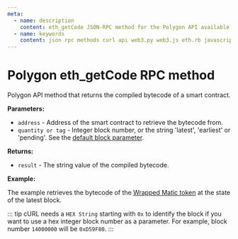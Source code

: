```yaml
---
meta:
  - name: description
    content: eth_getCode JSON-RPC method for the Polygon API available with examples in web3.js, web3.py, eth.rb, and cURL.
  - name: keywords
    content: json rpc methods curl api web3.py web3.js eth.rb javascript python ruby polygon 
---
```


# Polygon eth_getCode RPC method

Polygon API method that returns the compiled bytecode of a smart contract.

**Parameters:**  

* `address` - Address of the smart contract to retrieve the bytecode from.
* `quantity or tag` - Integer block number, or the string 'latest', 'earliest' or 'pending'. See the [default block parameter](https://eth.wiki/json-rpc/API#the-default-block-parameter). 

**Returns:** 

* `result` - The string value of the compiled bytecode.

**Example:**

The example retrieves the bytecode of the [Wrapped Matic token](https://polygonscan.com/token/0x0d500b1d8e8ef31e21c99d1db9a6444d3adf1270) at the state of the latest block.

::: tip
cURL needs a `HEX String` starting with `0x` to identify the block if you want to use a hex integer block number as a parameter.
For example, block number `14000000` will be `0xD59F80`.
:::

<CodeSwitcher :languages="{js:'web3.js', py:'web3.py', rb:'eth.rb', cr:'cURL'}">
<template v-slot:js>

``` js
const Web3 = require("web3");
const node_url = "CHAINSTACK_NODE_URL";
const web3 = new Web3(node_url);
web3.eth.getCode("0x0d500B1d8E8eF31E21C99d1Db9A6444d3ADf1270", "latest", (err, byte) => {
  console.log(byte)
})
```

</template>
<template v-slot:py>

``` py
from web3 import Web3  
node_url = "CHAINSTACK_NODE_URL" 
web3 = Web3(Web3.HTTPProvider(node_url)) 
code = web3.eth.get_code("0x0d500B1d8E8eF31E21C99d1Db9A6444d3ADf1270", "latest") 
print(web3.toHex(code))   # Convert the Bytes result into HEX.
```

</template>
<template v-slot:rb>

``` rb
require "eth"
client = Eth::Client.create "CHAINSTACK_NODE_URL"
response = client.eth_get_code("0x0d500B1d8E8eF31E21C99d1Db9A6444d3ADf1270", "latest")
puts response["result"]
```

</template>
<template v-slot:cr>

``` sh
curl -X POST "CHAINSTACK_NODE_URL" \
  -H "Content-Type: application/json" \
  --data '{"method":"eth_getCode","params":["0x0d500B1d8E8eF31E21C99d1Db9A6444d3ADf1270", "latest"],"id":1,"jsonrpc":"2.0"}'
```

</template>
</CodeSwitcher>